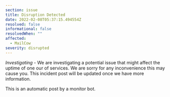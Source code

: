 ```yaml
---
section: issue
title: Disruption Detected
date: 2022-02-08T05:37:15.494554Z
resolved: false
informational: false
resolvedWhen: ""
affected:
  - MailCow
severity: disrupted
---
```

*Investigating* - We are investigating a potential issue that might affect the uptime of one our of services. We are sorry for any inconvenience this may cause you. This incident post will be updated once we have more information.

This is an automatic post by a monitor bot.
        